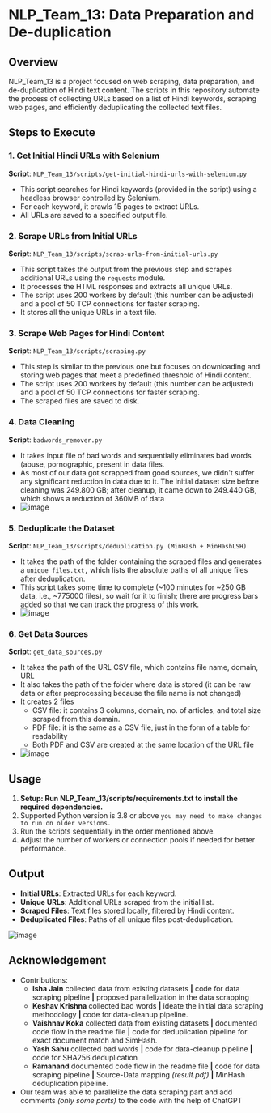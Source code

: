 # NLP_Team_13: Data Preparation and De-duplication

## Overview
NLP_Team_13 is a project focused on web scraping, data preparation, and de-duplication of Hindi text content. The scripts in this repository automate the process of collecting URLs based on a list of Hindi keywords, scraping web pages, and efficiently deduplicating the collected text files.

## Steps to Execute

### 1. Get Initial Hindi URLs with Selenium
**Script**: `NLP_Team_13/scripts/get-initial-hindi-urls-with-selenium.py`

- This script searches for Hindi keywords (provided in the script) using a headless browser controlled by Selenium.
- For each keyword, it crawls 15 pages to extract URLs.
- All URLs are saved to a specified output file.

### 2. Scrape URLs from Initial URLs
**Script**: `NLP_Team_13/scripts/scrap-urls-from-initial-urls.py`

- This script takes the output from the previous step and scrapes additional URLs using the `requests` module.
- It processes the HTML responses and extracts all unique URLs.
- The script uses 200 workers by default (this number can be adjusted) and a pool of 50 TCP connections for faster scraping.
- It stores all the unique URLs in a text file.

### 3. Scrape Web Pages for Hindi Content
**Script**: `NLP_Team_13/scripts/scraping.py`

- This step is similar to the previous one but focuses on downloading and storing web pages that meet a predefined threshold of Hindi content.
- The script uses 200 workers by default (this number can be adjusted) and a pool of 50 TCP connections for faster scraping.
- The scraped files are saved to disk.

### 4. Data Cleaning
**Script**: `badwords_remover.py`

- It takes input file of bad words and sequentially eliminates bad words (abuse, pornographic, present in data files.
- As most of our data got scrapped from good sources, we didn't suffer any significant reduction in data due to it.
The initial dataset size before cleaning was 249.800 GB; after cleanup, it came down to 249.440 GB, which shows a reduction of 360MB of data
- ![image](https://github.com/user-attachments/assets/df9c726b-1619-4949-9402-88f646870f61)


### 5. Deduplicate the Dataset
**Script**: `NLP_Team_13/scripts/deduplication.py (MinHash + MinHashLSH)`

- It takes the path of the folder containing the scraped files and generates a `unique_files.txt,` which lists the absolute paths of all unique files after deduplication.
- This script takes some time to complete (~100 minutes for ~250 GB data, i.e., ~775000 files), so wait for it to finish; there are progress bars added so that we can track the progress of this work.
- ![image](https://github.com/user-attachments/assets/76b53016-39ab-466e-9155-d33543acf187)

### 6. Get Data Sources
**Script**: `get_data_sources.py`

- It takes the path of the URL CSV file, which contains file name, domain, URL
- It also takes the path of the folder where data is stored (it can be raw data or after preprocessing because the file name is not changed)
- It creates 2 files
  - CSV file: it contains 3 columns, domain, no. of articles, and total size scraped from this domain.
  - PDF file: it is the same as a CSV file, just in the form of a table for readability
  - Both PDF and CSV are created at the same location of the URL file
- ![image](https://github.com/user-attachments/assets/e49ad47e-ae5c-4690-b294-210084d19e57)


## Usage
1. **Setup: Run NLP_Team_13/scripts/requirements.txt to install the required dependencies.**
2. Supported Python version is 3.8 or above `you may need to make changes to run on older versions.`
3. Run the scripts sequentially in the order mentioned above.
4. Adjust the number of workers or connection pools if needed for better performance.

## Output
- **Initial URLs**: Extracted URLs for each keyword.
- **Unique URLs**: Additional URLs scraped from the initial list.
- **Scraped Files**: Text files stored locally, filtered by Hindi content.
- **Deduplicated Files**: Paths of all unique files post-deduplication.

![image](https://github.com/user-attachments/assets/15b23d0c-3c65-4cb6-83ba-5fe54fa34217)


## Acknowledgement
- Contributions:
  - **Isha Jain** collected data from existing datasets **|** code for data scraping pipeline **|** proposed parallelization in the data scrapping
  - **Keshav Krishna** collected bad words **|** ideate the initial data scraping methodology **|** code for data-cleanup pipeline.
  - **Vaishnav Koka** collected data from existing datasets **|** documented code flow in the readme file **|** code for deduplication pipeline for exact document match and SimHash.
  - **Yash Sahu** collected bad words **|** code for data-cleanup pipeline **|** code for SHA256 deduplication
  - **Ramanand** documented code flow in the readme file **|** code for data scraping pipeline **|** Source-Data mapping *(result.pdf)* **|** MinHash deduplication pipeline.
- Our team was able to parallelize the data scraping part and add comments *(only some parts)* to the code with the help of ChatGPT

